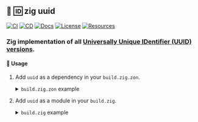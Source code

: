 ## :lizard: :id: **zig uuid**

[![CI][ci-shield]][ci-url]
[![CD][cd-shield]][cd-url]
[![Docs][docs-shield]][docs-url]
[![License][license-shield]][license-url]
[![Resources][resources-shield]][resources-url]

### Zig implementation of all [Universally Unique IDentifier (UUID) versions](https://www.ietf.org/archive/id/draft-peabody-dispatch-new-uuid-format-04.html).

#### :rocket: Usage

1. Add `uuid` as a dependency in your `build.zig.zon`.

    <details>

    <summary><code>build.zig.zon</code> example</summary>

    ```zig
    .{
        .name = "<name_of_your_program>",
        .version = "<version_of_your_program>",
        .dependencies = .{
            .uuid = .{
                .url = "https://github.com/tensorush/zig-uuid/archive/refs/tags/<git_tag>.tar.gz",
                .hash = "<package_hash>",
            },
        },
    }
    ```

    If unsure what to put for `<package_hash>`, set it to any value and Zig will provide the correct one in an error message.

    </details>

2. Add `uuid` as a module in your `build.zig`.

    <details>

    <summary><code>build.zig</code> example</summary>

    ```zig
    const uuid = b.dependency("uuid", .{});
    exe.addModule("uuid", uuid.module("uuid"));
    ```

    </details>

<!-- MARKDOWN LINKS -->

[ci-shield]: https://img.shields.io/github/actions/workflow/status/tensorush/zig-uuid/ci.yaml?branch=main&style=for-the-badge&logo=github&label=CI&labelColor=black
[ci-url]: https://github.com/tensorush/zig-uuid/blob/main/.github/workflows/ci.yaml
[cd-shield]: https://img.shields.io/github/actions/workflow/status/tensorush/zig-uuid/cd.yaml?branch=main&style=for-the-badge&logo=github&label=CD&labelColor=black
[cd-url]: https://github.com/tensorush/zig-uuid/blob/main/.github/workflows/cd.yaml
[docs-shield]: https://img.shields.io/badge/click-F6A516?style=for-the-badge&logo=zig&logoColor=F6A516&label=docs&labelColor=black
[docs-url]: https://tensorush.github.io/zig-uuid
[license-shield]: https://img.shields.io/github/license/tensorush/zig-uuid.svg?style=for-the-badge&labelColor=black
[license-url]: https://github.com/tensorush/zig-uuid/blob/main/LICENSE.md
[resources-shield]: https://img.shields.io/badge/click-F6A516?style=for-the-badge&logo=zig&logoColor=F6A516&label=resources&labelColor=black
[resources-url]: https://github.com/tensorush/Awesome-Languages-Learning#lizard-zig
